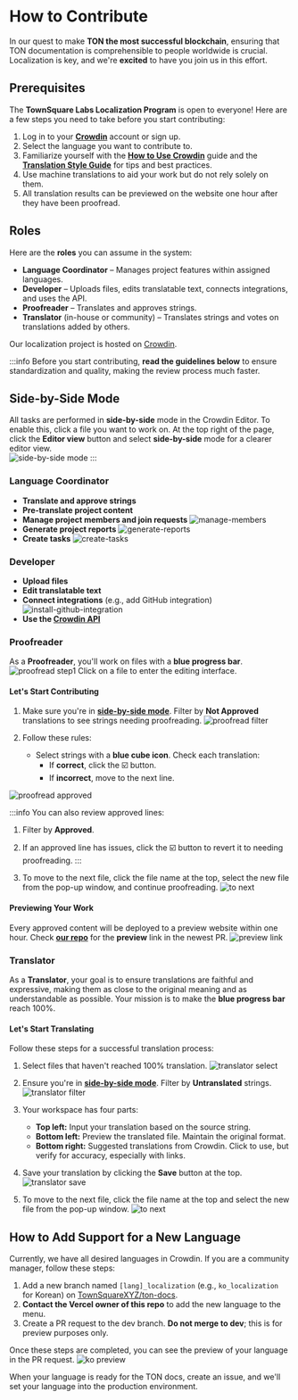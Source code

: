 # How to Contribute

In our quest to make **TON the most successful blockchain**, ensuring that TON documentation is comprehensible to people worldwide is crucial. Localization is key, and we're **excited** to have you join us in this effort.

## Prerequisites

The **TownSquare Labs Localization Program** is open to everyone! Here are a few steps you need to take before you start contributing:

1. Log in to your [**Crowdin**](https://crowdin.com) account or sign up.
2. Select the language you want to contribute to.
3. Familiarize yourself with the [**How to Use Crowdin**](/contribute/localization-program/how-to-contribute) guide and the [**Translation Style Guide**](/contribute/localization-program/translation-style-guide) for tips and best practices.
4. Use machine translations to aid your work but do not rely solely on them.
5. All translation results can be previewed on the website one hour after they have been proofread.

## Roles

Here are the **roles** you can assume in the system:

- **Language Coordinator** – Manages project features within assigned languages.
- **Developer** – Uploads files, edits translatable text, connects integrations, and uses the API.
- **Proofreader** – Translates and approves strings.
- **Translator** (in-house or community) – Translates strings and votes on translations added by others.

Our localization project is hosted on [Crowdin](https://crowdin.com/project/ton-docs).

:::info
Before you start contributing, **read the guidelines below** to ensure standardization and quality, making the review process much faster.

## Side-by-Side Mode

All tasks are performed in **side-by-side** mode in the Crowdin Editor. To enable this, click a file you want to work on. At the top right of the page, click the **Editor view** button and select **side-by-side** mode for a clearer editor view.  
![side-by-side mode](/img/localizationProgramGuideline/side-by-side.png)
:::

### Language Coordinator
- **Translate and approve strings**
- **Pre-translate project content**
- **Manage project members and join requests**
  ![manage-members](/img/localizationProgramGuideline/manage-members.png)
- **Generate project reports**
  ![generate-reports](/img/localizationProgramGuideline/generate-reports.png)
- **Create tasks**
  ![create-tasks](/img/localizationProgramGuideline/create-tasks.png)

### Developer
- **Upload files**
- **Edit translatable text**
- **Connect integrations** (e.g., add GitHub integration)
  ![install-github-integration](/img/localizationProgramGuideline/howItWorked/install-github-integration.png)
- **Use the [Crowdin API](https://developer.crowdin.com/api/v2/)**

### Proofreader

As a **Proofreader**, you'll work on files with a **blue progress bar**.
![proofread step1](/img/localizationProgramGuideline/proofread-step1.png)
Click on a file to enter the editing interface.

#### Let's Start Contributing

1. Make sure you're in [**side-by-side mode**](#side-by-side-mode). Filter by **Not Approved** translations to see strings needing proofreading.
![proofread filter](/img/localizationProgramGuideline/proofread-filter.png)

2. Follow these rules:
   - Select strings with a **blue cube icon**. Check each translation:
      - If **correct**, click the ☑️ button.
      - If **incorrect**, move to the next line.

![proofread approved](/img/localizationProgramGuideline/proofread-approved.png)

:::info
You can also review approved lines:
  1. Filter by **Approved**.
  2. If an approved line has issues, click the ☑️ button to revert it to needing proofreading.
:::

3. To move to the next file, click the file name at the top, select the new file from the pop-up window, and continue proofreading.
![to next](/img/localizationProgramGuideline/redirect-to-next.png)

#### Previewing Your Work
Every approved content will be deployed to a preview website within one hour. Check [**our repo**](https://github.com/TownSquareXYZ/ton-docs/pulls) for the **preview** link in the newest PR.
![preview link](/img/localizationProgramGuideline/preview-link.png)

### Translator

As a **Translator**, your goal is to ensure translations are faithful and expressive, making them as close to the original meaning and as understandable as possible. Your mission is to make the **blue progress bar** reach 100%.

#### Let's Start Translating

Follow these steps for a successful translation process:

1. Select files that haven't reached 100% translation.
![translator select](/img/localizationProgramGuideline/translator-select.png)

2. Ensure you're in [**side-by-side mode**](#side-by-side-mode). Filter by **Untranslated** strings.
![translator filter](/img/localizationProgramGuideline/translator-filter.png)

3. Your workspace has four parts:
   - **Top left:** Input your translation based on the source string.
   - **Bottom left:** Preview the translated file. Maintain the original format.
   - **Bottom right:** Suggested translations from Crowdin. Click to use, but verify for accuracy, especially with links.
  
4. Save your translation by clicking the **Save** button at the top.
![translator save](/img/localizationProgramGuideline/translator-save.png)

5. To move to the next file, click the file name at the top and select the new file from the pop-up window.
![to next](/img/localizationProgramGuideline/redirect-to-next.png)

## How to Add Support for a New Language

Currently, we have all desired languages in Crowdin. If you are a community manager, follow these steps:

1. Add a new branch named `[lang]_localization` (e.g., `ko_localization` for Korean) on [TownSquareXYZ/ton-docs](https://github.com/TownSquareXYZ/ton-docs).
2. **Contact the Vercel owner of this repo** to add the new language to the menu.
3. Create a PR request to the dev branch. **Do not merge to dev**; this is for preview purposes only.

Once these steps are completed, you can see the preview of your language in the PR request.
![ko preview](/img/localizationProgramGuideline/ko_preview.png)

When your language is ready for the TON docs, create an issue, and we'll set your language into the production environment.